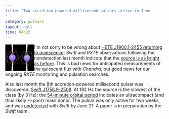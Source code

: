 ```yaml
---
title: "Two accretion-powered millisecond pulsars active in June
"
category: pulsars
layout: null
time: 04:22
---
```

<!-- header generated from blosxom format post; make_header.pl 23.1.2022 -->
<p>
<!-- created by convert.pl on Mon Jan 30 23:16:47 EST 2012 -->
<!-- converted from ../2007/07/two-accretion-powered-millisecond.html -->
<!-- Post timestamp Thursday, July 05, 2007 12:22 PM -->
<!-- touch -t 200707051222 -->
<!-- Labels: 2007, pulsars -->
      <img src="images/2pulsar.jpg" width="91" height="83" align="left">I'm not sorry to be wrong about <a href="2007/06/hete-j19001-2455-is-returning-to.html">HETE&nbsp;J1900.1-2455 returning to quiescence</a>; <em>Swift</em> and <em>RXTE</em> observations following the nondetection last month indicate that the <a href="http://www.astronomerstelegram.org/?read=1106">source is as bright as before</a>. This is bad news for anticipated measurements of the quiescent flux with <em>Chandra</em>, but good news for our ongoing <em>RXTE</em> monitoring and pulsation searches. <p>
Also last month the 8th accretion-powered millisecond pulsar was discovered, <a href="http://www.astronomerstelegram.org/?read=1108">Swift&nbsp;J1756.9-2508</a>. At 182&nbsp;Hz the source is the slowest of the class (by 3&nbsp;Hz); the <a href="http://www.astronomerstelegram.org/?read=1114">54-minute orbital period</a> indicates an ultracompact (and thus likely H-poor) mass donor. The pulsar was only active for two weeks, and was <a href="http://www.astronomerstelegram.org/?read=1117">undetected</a> with <em>Swift</em> by June 21. A paper is in preparation by the <em>Swift</em> team.
